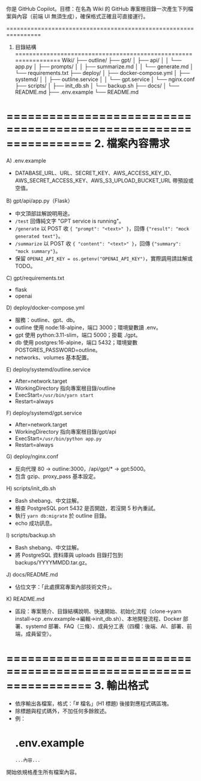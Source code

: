 你是 GitHub Copilot。目標：在名為 Wiki 的 GitHub 專案根目錄一次產生下列檔案與內容（前端 UI 無須生成），確保格式正確且可直接運行。

================================================================
1. 目錄結構
================================================================
Wiki/
├── outline/
├── gpt/
│   ├── api/
│   │   └── app.py
│   ├── prompts/
│   │   ├── summarize.md
│   │   └── generate.md
│   └── requirements.txt
├── deploy/
│   ├── docker-compose.yml
│   ├── systemd/
│   │   ├── outline.service
│   │   └── gpt.service
│   └── nginx.conf
├── scripts/
│   ├── init_db.sh
│   └── backup.sh
├── docs/
│   └── README.md
├── .env.example
└── README.md

================================================================
2. 檔案內容需求
================================================================
A) .env.example  
   - DATABASE_URL、URL、SECRET_KEY、AWS_ACCESS_KEY_ID、AWS_SECRET_ACCESS_KEY、AWS_S3_UPLOAD_BUCKET_URL 帶預設或空值。

B) gpt/api/app.py（Flask）  
   - 中文頂部註解說明用途。  
   - `/test` 回傳純文字 "GPT service is running"。  
   - `/generate` 以 POST 收 `{ "prompt": "<text>" }`，回傳 `{"result": "mock generated text"}`。  
   - `/summarize` 以 POST 收 `{ "content": "<text>" }`，回傳 `{"summary": "mock summary"}`。  
   - 保留 `OPENAI_API_KEY = os.getenv("OPENAI_API_KEY")`，實際調用請註解或 TODO。

C) gpt/requirements.txt  
   - flask  
   - openai

D) deploy/docker-compose.yml  
   - 服務：outline、gpt、db。  
   - outline 使用 node:18-alpine，端口 3000；環境變數讀 .env。  
   - gpt 使用 python:3.11-slim，端口 5000；掛載 ./gpt。  
   - db 使用 postgres:16-alpine，端口 5432；環境變數 POSTGRES_PASSWORD=outline。  
   - networks、volumes 基本配置。

E) deploy/systemd/outline.service  
   - After=network.target  
   - WorkingDirectory 指向專案根目錄/outline  
   - ExecStart=`/usr/bin/yarn start`  
   - Restart=always

F) deploy/systemd/gpt.service  
   - After=network.target  
   - WorkingDirectory 指向專案根目錄/gpt/api  
   - ExecStart=`/usr/bin/python app.py`  
   - Restart=always

G) deploy/nginx.conf  
   - 反向代理 80 → outline:3000，/api/gpt/* → gpt:5000。  
   - 包含 gzip、proxy_pass 基本設定。

H) scripts/init_db.sh  
   - Bash shebang、中文註解。  
   - 檢查 PostgreSQL port 5432 是否開啟，若沒開 5 秒內重試。  
   - 執行 `yarn db:migrate` 於 outline 目錄。  
   - echo 成功訊息。

I) scripts/backup.sh  
   - Bash shebang、中文註解。  
   - 將 PostgreSQL 資料庫與 uploads 目錄打包到 backups/YYYYMMDD.tar.gz。

J) docs/README.md  
   - 佔位文字：「此處撰寫專案內部技術文件」。

K) README.md  
   - 區段：專案簡介、目錄結構說明、快速開始、初始化流程（clone→yarn install→cp .env.example→編輯→init_db.sh）、本地開發流程、Docker 部署、systemd 部署、FAQ（三條）、成員分工表（四欄：後端、AI、部署、前端，成員留空）。

================================================================
3. 輸出格式
================================================================
- 依序輸出各檔案，格式：「# 檔名」(H1 標題) 後接對應程式碼區塊。  
- 除標題與程式碼外，不加任何多餘敘述。  
- 例：  
  # .env.example  
  ```env  
  ...內容...  
開始依規格產生所有檔案內容。